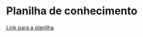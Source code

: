 # Planilha de conhecimento 


[Link para a planilha](https://unbbr-my.sharepoint.com/:x:/g/personal/211045113_aluno_unb_br/EfQVxhUVNENLsPlKpS2Ou0YBpQkVrXuxydHxqlXn1mhdaw?e=bNnLNp)
